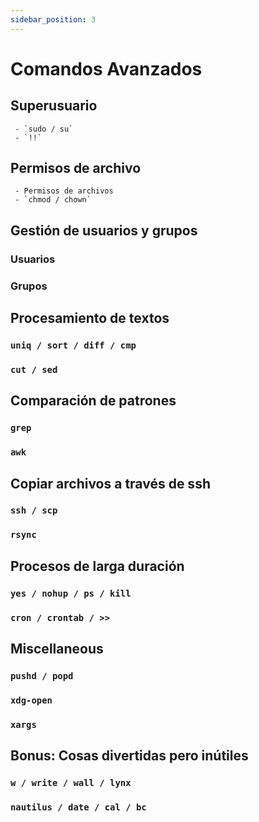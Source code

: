 ```yaml
---
sidebar_position: 3
---
```


# Comandos Avanzados

## Superusuario

     - `sudo / su`
     - `!!`

## Permisos de archivo

     - Permisos de archivos
     - `chmod / chown`

## Gestión de usuarios y grupos

### Usuarios

### Grupos

## Procesamiento de textos

### `uniq / sort / diff / cmp`

### `cut / sed`

## Comparación de patrones

### `grep`

### `awk`

## Copiar archivos a través de ssh

### `ssh / scp`

### `rsync`

## Procesos de larga duración

### `yes / nohup / ps / kill`

### `cron / crontab / >>`

## Miscellaneous

### `pushd / popd`

### `xdg-open`

### `xargs`

## Bonus: Cosas divertidas pero inútiles

### `w / write / wall / lynx`

### `nautilus / date / cal / bc`
